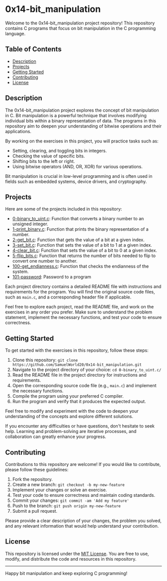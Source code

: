 # 0x14-bit_manipulation

Welcome to the 0x14-bit_manipulation project repository! This repository contains C programs that focus on bit manipulation in the C programming language.

## Table of Contents

- [Description](#description)
- [Projects](#projects)
- [Getting Started](#getting-started)
- [Contributing](#contributing)
- [License](#license)

## Description

The 0x14-bit_manipulation project explores the concept of bit manipulation in C. Bit manipulation is a powerful technique that involves modifying individual bits within a binary representation of data. The programs in this repository aim to deepen your understanding of bitwise operations and their applications.

By working on the exercises in this project, you will practice tasks such as:

- Setting, clearing, and toggling bits in integers.
- Checking the value of specific bits.
- Shifting bits to the left or right.
- Using bitwise operators (AND, OR, XOR) for various operations.

Bit manipulation is crucial in low-level programming and is often used in fields such as embedded systems, device drivers, and cryptography.

## Projects

Here are some of the projects included in this repository:

- [0-binary_to_uint.c](./0-binary_to_uint.c/): Function that converts a binary number to an unsigned integer.
- [1-print_binary.c](./1-print_binary.c/): Function that prints the binary representation of a number.
- [2-get_bit.c](./2-get_bit.c/): Function that gets the value of a bit at a given index.
- [3-set_bit.c](./3-set_bit.c/): Function that sets the value of a bit to 1 at a given index.
- [4-clear_bit.c](./4-clear_bit.c/): Function that sets the value of a bit to 0 at a given index.
- [5-flip_bits.c](./5-flip_bits.c/): Function that returns the number of bits needed to flip to convert one number to another.
- [100-get_endianness.c](./100-get_endianness.c/): Function that checks the endianness of the system.
- [101-password](./101-password): Password to a program

Each project directory contains a detailed README file with instructions and requirements for the program. You will find the original source code files, such as `main.c`, and a corresponding header file if applicable.

Feel free to explore each project, read the README file, and work on the exercises in any order you prefer. Make sure to understand the problem statement, implement the necessary functions, and test your code to ensure correctness.

## Getting Started

To get started with the exercises in this repository, follow these steps:

1. Clone this repository: `git clone https://github.com/SamuelWorld20/0x14-bit_manipulation.git`
2. Navigate to the project directory of your choice: `cd 0-binary_to_uint.c/`
3. Read the README file in the project directory for instructions and requirements.
4. Open the corresponding source code file (e.g., `main.c`) and implement the necessary functions.
5. Compile the program using your preferred C compiler.
6. Run the program and verify that it produces the expected output.

Feel free to modify and experiment with the code to deepen your understanding of the concepts and explore different solutions.

If you encounter any difficulties or have questions, don't hesitate to seek help. Learning and problem-solving are iterative processes, and collaboration can greatly enhance your progress.

## Contributing

Contributions to this repository are welcome! If you would like to contribute, please follow these guidelines:

1. Fork the repository.
2. Create a new branch: `git checkout -b my-new-feature`
3. Implement your changes or solve an exercise.
4. Test your code to ensure correctness and maintain coding standards.
5. Commit your changes: `git commit -am 'Add my feature'`
6. Push to the branch: `git push origin my-new-feature`
7. Submit a pull request.

Please provide a clear description of your changes, the problem you solved, and any relevant information that would help understand your contribution.

## License

This repository is licensed under the [MIT License](LICENSE). You are free to use, modify, and distribute the code and resources in this repository.

---

Happy bit manipulation and keep exploring C programming!

